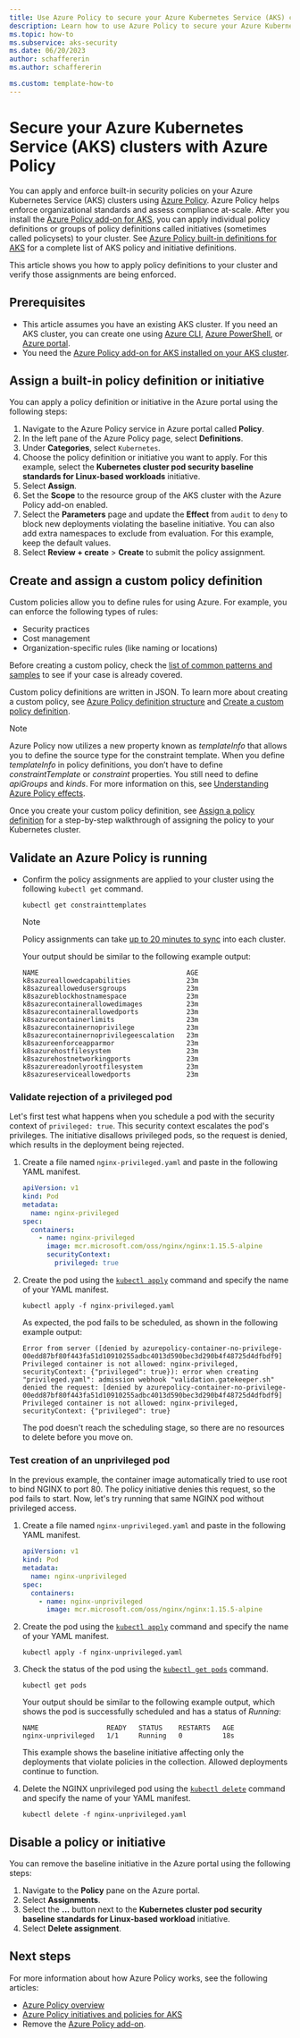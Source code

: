 ```yaml
---
title: Use Azure Policy to secure your Azure Kubernetes Service (AKS) clusters
description: Learn how to use Azure Policy to secure your Azure Kubernetes Service (AKS) clusters.
ms.topic: how-to
ms.subservice: aks-security
ms.date: 06/20/2023
author: schaffererin
ms.author: schaffererin

ms.custom: template-how-to
---
```


# Secure your Azure Kubernetes Service (AKS) clusters with Azure Policy

You can apply and enforce built-in security policies on your Azure Kubernetes Service (AKS) clusters using [Azure Policy][azure-policy]. Azure Policy helps enforce organizational standards and assess compliance at-scale. After you install the [Azure Policy add-on for AKS][kubernetes-policy-reference], you can apply individual policy definitions or groups of policy definitions called initiatives (sometimes called policysets) to your cluster. See [Azure Policy built-in definitions for AKS][aks-policies] for a complete list of AKS policy and initiative definitions.

This article shows you how to apply policy definitions to your cluster and verify those assignments are being enforced.

## Prerequisites

- This article assumes you have an existing AKS cluster. If you need an AKS cluster, you can create one using [Azure CLI][aks-quickstart-cli], [Azure PowerShell][aks-quickstart-powershell], or [Azure portal][aks-quickstart-portal].
- You need the [Azure Policy add-on for AKS installed on your AKS cluster][azure-policy-addon].

## Assign a built-in policy definition or initiative

You can apply a policy definition or initiative in the Azure portal using the following steps:

1. Navigate to the Azure Policy service in Azure portal called **Policy**.
1. In the left pane of the Azure Policy page, select **Definitions**.
1. Under **Categories**, select `Kubernetes`.
1. Choose the policy definition or initiative you want to apply. For this example, select the **Kubernetes cluster pod security baseline standards for Linux-based workloads** initiative.
1. Select **Assign**.
1. Set the **Scope** to the resource group of the AKS cluster with the Azure Policy add-on enabled.
1. Select the **Parameters** page and update the **Effect** from `audit` to `deny` to block new deployments violating the baseline initiative. You can also add extra namespaces to exclude from evaluation. For this example, keep the default values.
1. Select **Review + create** > **Create** to submit the policy assignment.

## Create and assign a custom policy definition

Custom policies allow you to define rules for using Azure. For example, you can enforce the following types of rules:

- Security practices
- Cost management
- Organization-specific rules (like naming or locations)

Before creating a custom policy, check the [list of common patterns and samples][azure-policy-samples] to see if your case is already covered.

Custom policy definitions are written in JSON. To learn more about creating a custom policy, see [Azure Policy definition structure][azure-policy-definition-structure] and [Create a custom policy definition][custom-policy-tutorial-create].

> [!NOTE]
> Azure Policy now utilizes a new property known as *templateInfo* that allows you to define the source type for the constraint template. When you define *templateInfo* in policy definitions, you don’t have to define *constraintTemplate* or *constraint* properties. You still need to define *apiGroups* and *kinds*. For more information on this, see [Understanding Azure Policy effects][azure-policy-effects-audit].

Once you create your custom policy definition, see [Assign a policy definition][custom-policy-tutorial-assign] for a step-by-step walkthrough of assigning the policy to your Kubernetes cluster.

## Validate an Azure Policy is running

- Confirm the policy assignments are applied to your cluster using the following `kubectl get` command.

    ```azurecli-interactive
    kubectl get constrainttemplates
    ```

    > [!NOTE]
    > Policy assignments can take [up to 20 minutes to sync][azure-policy-assign-policy] into each cluster.

    Your output should be similar to the following example output:

    ```output
    NAME                                     AGE
    k8sazureallowedcapabilities              23m
    k8sazureallowedusersgroups               23m
    k8sazureblockhostnamespace               23m
    k8sazurecontainerallowedimages           23m
    k8sazurecontainerallowedports            23m
    k8sazurecontainerlimits                  23m
    k8sazurecontainernoprivilege             23m
    k8sazurecontainernoprivilegeescalation   23m
    k8sazureenforceapparmor                  23m
    k8sazurehostfilesystem                   23m
    k8sazurehostnetworkingports              23m
    k8sazurereadonlyrootfilesystem           23m
    k8sazureserviceallowedports              23m
    ```

### Validate rejection of a privileged pod

Let's first test what happens when you schedule a pod with the security context of `privileged: true`. This security context escalates the pod's privileges. The initiative disallows privileged pods, so the request is denied, which results in the deployment being rejected.

1. Create a file named `nginx-privileged.yaml` and paste in the following YAML manifest.

    ```yaml
    apiVersion: v1
    kind: Pod
    metadata:
      name: nginx-privileged
    spec:
      containers:
        - name: nginx-privileged
          image: mcr.microsoft.com/oss/nginx/nginx:1.15.5-alpine
          securityContext:
            privileged: true
    ```

2. Create the pod using the [`kubectl apply`][kubectl-apply] command and specify the name of your YAML manifest.

    ```azurecli-interactive
    kubectl apply -f nginx-privileged.yaml
    ```

    As expected, the pod fails to be scheduled, as shown in the following example output:

    ```output
    Error from server ([denied by azurepolicy-container-no-privilege-00edd87bf80f443fa51d10910255adbc4013d590bec3d290b4f48725d4dfbdf9] Privileged container is not allowed: nginx-privileged, securityContext: {"privileged": true}): error when creating "privileged.yaml": admission webhook "validation.gatekeeper.sh" denied the request: [denied by azurepolicy-container-no-privilege-00edd87bf80f443fa51d10910255adbc4013d590bec3d290b4f48725d4dfbdf9] Privileged container is not allowed: nginx-privileged, securityContext: {"privileged": true}
    ```

    The pod doesn't reach the scheduling stage, so there are no resources to delete before you move on.

### Test creation of an unprivileged pod

In the previous example, the container image automatically tried to use root to bind NGINX to port 80. The policy initiative denies this request, so the pod fails to start. Now, let's try running that same NGINX pod without privileged access.

1. Create a file named `nginx-unprivileged.yaml` and paste in the following YAML manifest.

    ```yaml
    apiVersion: v1
    kind: Pod
    metadata:
      name: nginx-unprivileged
    spec:
      containers:
        - name: nginx-unprivileged
          image: mcr.microsoft.com/oss/nginx/nginx:1.15.5-alpine
    ```

2. Create the pod using the [`kubectl apply`][kubectl-apply] command and specify the name of your YAML manifest.

    ```azurecli-interactive
    kubectl apply -f nginx-unprivileged.yaml
    ```

3. Check the status of the pod using the [`kubectl get pods`][kubectl-get] command.

    ```azurecli-interactive
    kubectl get pods
    ```

    Your output should be similar to the following example output, which shows the pod is successfully scheduled and has a status of *Running*:

    ```output
    NAME                 READY   STATUS    RESTARTS   AGE
    nginx-unprivileged   1/1     Running   0          18s
    ```

    This example shows the baseline initiative affecting only the deployments that violate policies in the collection. Allowed deployments continue to function.

4. Delete the NGINX unprivileged pod using the [`kubectl delete`][kubectl-delete] command and specify the name of your YAML manifest.

    ```azurecli-interactive
    kubectl delete -f nginx-unprivileged.yaml
    ```

## Disable a policy or initiative

You can remove the baseline initiative in the Azure portal using the following steps:

1. Navigate to the **Policy** pane on the Azure portal.
2. Select **Assignments**.
3. Select the **...** button next to the **Kubernetes cluster pod security baseline standards for Linux-based workload** initiative.
4. Select **Delete assignment**.

## Next steps

For more information about how Azure Policy works, see the following articles:

- [Azure Policy overview][azure-policy]
- [Azure Policy initiatives and policies for AKS][aks-policies]
- Remove the [Azure Policy add-on][azure-policy-addon-remove].

<!-- LINKS - external -->
[kubectl-apply]: https://kubernetes.io/docs/reference/generated/kubectl/kubectl-commands#apply
[kubectl-delete]: https://kubernetes.io/docs/reference/generated/kubectl/kubectl-commands#delete
[kubectl-get]: https://kubernetes.io/docs/reference/generated/kubectl/kubectl-commands#get

<!-- LINKS - internal -->
[aks-policies]: policy-reference.md
[aks-quickstart-cli]: ./learn/quick-kubernetes-deploy-cli.md
[aks-quickstart-portal]: ./learn/quick-kubernetes-deploy-portal.md
[aks-quickstart-powershell]: ./learn/quick-kubernetes-deploy-powershell.md
[azure-policy]: /azure/governance/policy/overview
[azure-policy-addon]: /azure/governance/policy/concepts/policy-for-kubernetes#install-azure-policy-add-on-for-aks
[azure-policy-addon-remove]: /azure/governance/policy/concepts/policy-for-kubernetes#remove-the-add-on-from-aks
[azure-policy-assign-policy]: /azure/governance/policy/concepts/policy-for-kubernetes#assign-a-policy-definition
[kubernetes-policy-reference]: /azure/governance/policy/concepts/policy-for-kubernetes
[azure-policy-effects-audit]: /azure/governance/policy/concepts/effects#audit-properties
[custom-policy-tutorial-create]: /azure/governance/policy/tutorials/create-custom-policy-definition
[custom-policy-tutorial-assign]: /azure/governance/policy/concepts/policy-for-kubernetes#assign-a-policy-definition
[azure-policy-samples]: /azure/governance/policy/samples/
[azure-policy-definition-structure]: /azure/governance/policy/concepts/definition-structure

